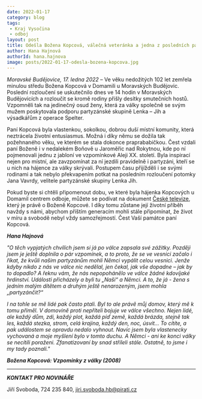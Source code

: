 ```yaml
---
date: 2022-01-17
category: blog
tags:
 - Kraj Vysočina
 - odboj
layout: post
title: Odešla Božena Kopcová, válečná veteránka a jedna z posledních pamětnic odboje
author: Hana Hajnová
authorId: hana.hajnova
image: posts/2022-01-17-odesla-bozena-kopcova.jpg
---
```


*Moravské Budějovice, 17. ledna 2022* – Ve věku nedožitých 102 let zemřela minulou středu Božena Kopcová v Domamili u Moravských Budějovic. Poslední rozloučení se uskutečnilo dnes ve 14 hodin v Moravských Budějovicích a rozloučit se kromě rodiny přišly desítky smutečních hostů. Vzpomněli tak na jedinečný osud ženy, která za války společně se svým mužem poskytovala podporu partyzánské skupině Lenka – Jih a výsadkářům z operace Spelter. 

Paní Kopcová byla vlastenkou, sokolkou, dobrou duší místní komunity, která neztrácela životní entusiasmus. Možná i díky němu se dožila tak požehnaného věku, ve kterém se stala dokonce praprababičkou. Čest vzdali paní Boženě i v nedalekém Boňově u Jaroměřic nad Rokytnou, kde po ní pojmenovali jednu z jabloní ve vzpomínkové Aleji XX. století. Byla inspirací nejen pro místní, ale zavzpomínat za ní jezdili pravidelně i partyzáni, kteří se u nich na hájence za války skrývali. Postupem času přijížděli i se svými rodinami a tak nebylo překvapením potkat na posledním rozloučení potomky Jana Vavrdy, velitele partyzánské skupiny Lenka Jih. 

Pokud byste si chtěli připomenout dobu, ve které byla hájenka Kopcových u Domamil centrem odboje, můžete se podívat na dokument [České televize](https://www.ceskatelevize.cz/porady/13686399597-bojovnici-v-odboji-a-ilegalite-vzpominky-partyzanky), který je právě o Boženě Kopcové. I díky tomu zůstane její životní příběh navždy s námi, abychom příštím generacím mohli stále připomínat, že život v míru a svobodě nebyl vždy samozřejmostí. Čest Vaší památce paní Kopcová. 

***Hana Hajnová***

*"O těch vypjatých chvílích jsem si já po válce zapsala své zážitky. Později jsem je ještě doplnila o pár vzpomínek, a to proto, že se ve vesnici začalo i říkat, že kvůli našim partyzánům mohli Němci vypálit celou vesnici. Jenže kdyby nikdo z nás ve válce nic nedělal, jen čekal, jak vše dopadne – jak by to dopadlo? A řeknu vám, že nás nepopohánělo ve válce žádné kdovíjaké hrdinství. Události přicházely a byli tu „Naši“ a Němci. A to, že já - žena s jedním malým dítětem a druhým ještě nenarozeným, jsem mohla „partyzánčit?“*

*I na tohle se mě lidé pak často ptali. Byl to ale právě můj domov, který mě k tomu přiměl. V domovině proti nepříteli bojuje ve válce všechno. Nejen lidé, ale každý dům, zdi, každý plot, každá píď země, každá brázda, stejně tak les, každá stezka, strom, celá krajina, každý den, noc, úsvit... To cítíte, a pak událostem se opravdu nedalo vyhnout. Navíc jsem byla vlastenecky vychovaná a moje myšlení bylo v tomto duchu. A Němci - ani ke konci války se necítili poraženi. Zfanatizovaní by snad stříleli stále. Ostatně, to jsme i my tady poznali."*

***Božena Kopcová: Vzpomínky z války (2008)***

---

***KONTAKT PRO NOVINÁŘE*** 

Jiří Svoboda, 724 235 840, <jiri.svoboda.hb@pirati.cz>
